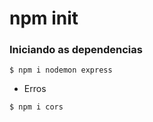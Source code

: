 # npm init

### Iniciando as dependencias
````
$ npm i nodemon express
````
- Erros
````
$ npm i cors
````